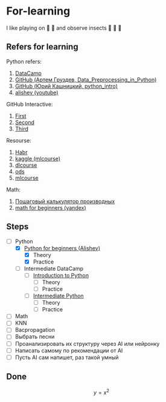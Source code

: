 # For-learning

I like playing on :guitar: :drum: and observe insects :bug: :butterfly: :bee:

## Refers for learning

Python refers:
  1. [DataCamp](https://campus.datacamp.com/courses/intro-to-python-for-data-science/chapter-1-python-basics?ex=1)
  2. [GitHub (Артем Груздев, Data_Preprocessing_in_Python)](https://github.com/Gewissta/Data_Preprocessing_in_Python/tree/main/code)
  3. [GitHub (Юрий Кашницкий, python_intro)](https://github.com/Yorko/python_intro/blob/9b8b6017ad3f44b99fb6d30c9e4f6c3ef2682ee1/index.ipynb)
  4. [alishev (youtube)](https://www.youtube.com/@alishevN/playlists)
  
GitHub Interactive:
  1. [First](https://learngitbranching.js.org/?locale=ru_RU)
  2. [Second](https://www.webfx.com/blog/web-design/interactive-git-tutorials/)
  3. [Third](https://githowto.com/)

Resourse:
  1. [Habr](https://habr.com/ru/company/ods/blog/322626/)
  2. [kaggle (mlcourse)](https://www.kaggle.com/datasets/kashnitsky/mlcourse)
  3. [dlcourse](https://dlcourse.ai/)
  4. [ods](https://ods.ai/tracks)
  5. [mlcourse](https://mlcourse.ai/book/index.html)

Math:
  1. [Пошаговый калькулятор производных](https://mathdf.com/der/ru/)
  2. [math for beginners (yandex)](https://drive.google.com/file/d/1Gy4HiLDDkhJ0Ytd9dX4N4BKNnZ0Pjnxc/view?usp=sharing)


## Steps
- [ ] Python
  - [x] [Python for beginners (Alishev)](https://www.youtube.com/playlist?list=PLAma_mKffTOSY12JZS6l8lxKCpooPVcrn)
      - [x] Theory
      - [x] Practice
  - [ ] Intermediate DataCamp
    - [ ] [Introduction to Python](https://app.datacamp.com/learn/courses/intro-to-python-for-data-science)
      - [ ] Theory
      - [ ] Practice
    - [ ] [Intermediate Python](https://campus.datacamp.com/courses/intermediate-python/matplotlib?ex=1)
      - [ ] Theory
      - [ ] Practice
- [ ] Math
- [ ] KNN
- [ ] Bacpropagation
- [ ] Выбрать песни
- [ ] Проанализировать их структуру через AI или нейронку
- [ ] Написать самому по рекомендации от AI
- [ ] Пусть AI сам напишет, раз такой умный

## Done

$$ y=x^2 $$
